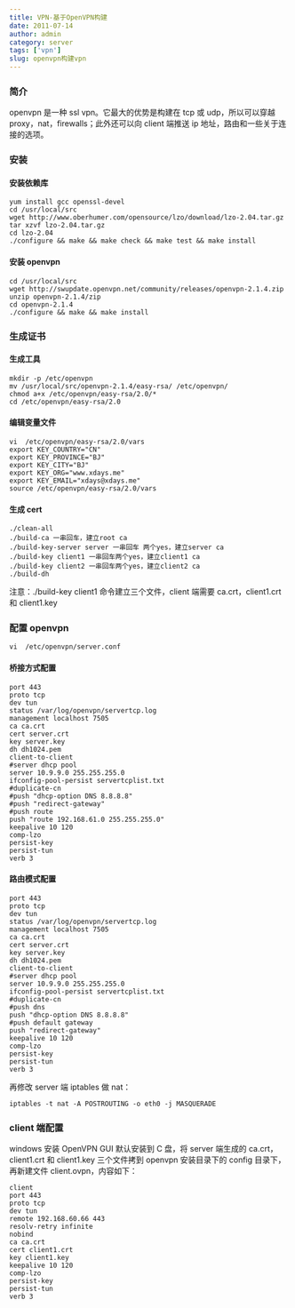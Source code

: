 ```yaml
---
title: VPN-基于OpenVPN构建
date: 2011-07-14
author: admin
category: server
tags: ['vpn']
slug: openvpn构建vpn
---
```


### 简介

openvpn 是一种 ssl
vpn。它最大的优势是构建在 tcp 或 udp，所以可以穿越 proxy，nat，firewalls；此外还可以向 client 端推送 ip 地址，路由和一些关于连接的选项。

### 安装

#### 安装依赖库

    yum install gcc openssl-devel
    cd /usr/local/src
    wget http://www.oberhumer.com/opensource/lzo/download/lzo-2.04.tar.gz
    tar xzvf lzo-2.04.tar.gz
    cd lzo-2.04
    ./configure && make && make check && make test && make install

#### 安装 openvpn

    cd /usr/local/src
    wget http://swupdate.openvpn.net/community/releases/openvpn-2.1.4.zip
    unzip openvpn-2.1.4/zip
    cd openvpn-2.1.4
    ./configure && make && make install

### 生成证书

#### 生成工具

    mkdir -p /etc/openvpn
    mv /usr/local/src/openvpn-2.1.4/easy-rsa/ /etc/openvpn/
    chmod a+x /etc/openvpn/easy-rsa/2.0/*
    cd /etc/openvpn/easy-rsa/2.0

#### 编辑变量文件

    vi  /etc/openvpn/easy-rsa/2.0/vars
    export KEY_COUNTRY="CN"
    export KEY_PROVINCE="BJ"
    export KEY_CITY="BJ"
    export KEY_ORG="www.xdays.me"
    export KEY_EMAIL="xdays@xdays.me"
    source /etc/openvpn/easy-rsa/2.0/vars

#### 生成 cert

    ./clean-all
    ./build-ca 一串回车，建立root ca
    ./build-key-server server 一串回车 两个yes，建立server ca
    ./build-key client1 一串回车两个yes，建立client1 ca
    ./build-key client2 一串回车两个yes，建立client2 ca
    ./build-dh

注意：./build-key client1
命令建立三个文件，client 端需要 ca.crt，client1.crt 和 client1.key

### 配置 openvpn

    vi  /etc/openvpn/server.conf

#### 桥接方式配置

    port 443
    proto tcp
    dev tun
    status /var/log/openvpn/servertcp.log
    management localhost 7505
    ca ca.crt
    cert server.crt
    key server.key
    dh dh1024.pem
    client-to-client
    #server dhcp pool
    server 10.9.9.0 255.255.255.0
    ifconfig-pool-persist servertcplist.txt
    #duplicate-cn
    #push "dhcp-option DNS 8.8.8.8"
    #push "redirect-gateway"
    #push route
    push "route 192.168.61.0 255.255.255.0"
    keepalive 10 120
    comp-lzo
    persist-key
    persist-tun
    verb 3

#### 路由模式配置

    port 443
    proto tcp
    dev tun
    status /var/log/openvpn/servertcp.log
    management localhost 7505
    ca ca.crt
    cert server.crt
    key server.key
    dh dh1024.pem
    client-to-client
    #server dhcp pool
    server 10.9.9.0 255.255.255.0
    ifconfig-pool-persist servertcplist.txt
    #duplicate-cn
    #push dns
    push "dhcp-option DNS 8.8.8.8"
    #push default gateway
    push "redirect-gateway"
    keepalive 10 120
    comp-lzo
    persist-key
    persist-tun
    verb 3

再修改 server 端 iptables 做 nat：

    iptables -t nat -A POSTROUTING -o eth0 -j MASQUERADE

### client 端配置

windows 安装 OpenVPN
GUI 默认安装到 C 盘，将 server 端生成的 ca.crt，client1.crt 和 client1.key 三个文件拷到 openvpn 安装目录下的 config 目录下，再新建文件 client.ovpn，内容如下：

    client
    port 443
    proto tcp
    dev tun
    remote 192.168.60.66 443
    resolv-retry infinite
    nobind
    ca ca.crt
    cert client1.crt
    key client1.key
    keepalive 10 120
    comp-lzo
    persist-key
    persist-tun
    verb 3
